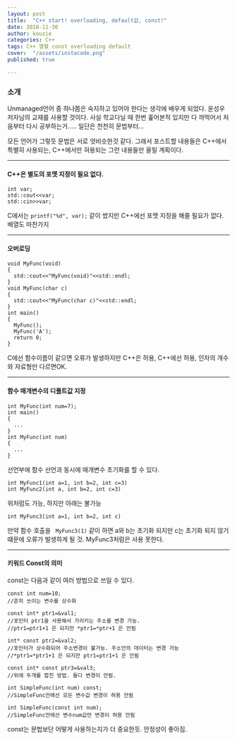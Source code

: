 ```yaml
---
layout: post
title:  "C++ start! overloading, default값, const!"
date: 2018-11-30
author: kouzie
categories: C++
tags: C++ 열혈 const overloading default
cover:  "/assets/instacode.png"
published: true

---
```


### 소개

Unmanaged언어 중 하나쯤은 숙지하고 있어야 한다는 생각에 배우게 되었다. 윤성우 저자님의 교재를 사용할 것이다. 사실 학교다닐 때 한번 훑어본적 있지만 다 까먹어서 처음부터 다시 공부하는거..... 일단은 천천히 문법부터...

모든 언어가 그렇듯 문법은 서로 엇비슷한것 같다. 그래서 포스트할 내용들은 C++에서 특별히 사용되는, C++에서만 혀용되는 그런 내용들만 올릴 계획이다.
***
#### C++은 별도의 포멧 지정이 필요 없다.
```
int var;  
std::cout<<var;  
std::cin>>var;  
```
C에서는 ```printf("%d", var);``` 같이 썼지만 C++에선 포멧 지정을 해줄 필요가 없다. 배열도 마찬가지  
***
#### 오버로딩
```
void MyFunc(void)
{
  std::cout<<"MyFunc(void)"<<std::endl;
}
void MyFunc(char c)
{
  std::cout<<"MyFunc(char c)"<<std::endl;
}
int main()
{
  MyFunc();
  MyFunc('A');
  return 0;
}
```
C에선 함수이름이 같으면 오류가 발생하지만 C++은 허용, C++에선 허용, 인자의 개수와 자료형만 다르면OK.
***
#### 함수 매개변수의 디폴트값 지정

```
int MyFunc(int num=7);
int main()
{
  ...
}
int MyFunc(int num)
{
  ...
}
```
선언부에 함수 선언과 동시에 매개변수 초기화를 할 수 있다.  
```
int MyFunc1(int a=1, int b=2, int c=3)
int MyFunc2(int a, int b=2, int c=3)
```
위처럼도 가능, 하지만 아래는 불가능
```
int MyFunc3(int a=1, int b=2, int c)
```
만약 함수 호출을 <code> MyFunc3(1)</code> 같이 하면 a와 b는 초기화 되지만 c는 초기화 되지 않기 떄문에 오류가 발생하게 될 것. MyFunc3처럼은 사용 못한다.
***
#### 키워드 Const의 의미
const는 다음과 같이 여러 방법으로 쓰일 수 있다.
```
const int num=10;
//흔히 쓰이는 변수를 상수화

const int* ptr1=&val1;
//포인터 ptr1을 사용해서 가리키는 주소를 변경 가능.
//ptr1=ptr1+1 은 되지만 *ptr1=*ptr+1 은 안됨

int* const ptr2=&val2;
//포인터가 상수화되어 주소변경이 불가능. 주소안의 데이터는 변경 가능
//*ptr1=*ptr1+1 은 되지만 ptr1=ptr1+1 은 안됨

const int* const ptr3=&val3;
//위에 두개를 합친 방법. 둘다 변경이 안됨.

int SimpleFunc(int num) const;
//SimpleFunc안에선 모든 변수값 변경이 허용 안됨

int SimpleFunc(const int num);
//SimpleFunc안에선 변수num값만 변경이 허용 안됨
```
const는 문법보단 어떻게 사용하는지가 더 중요한듯. 안정성이 좋아짐.
